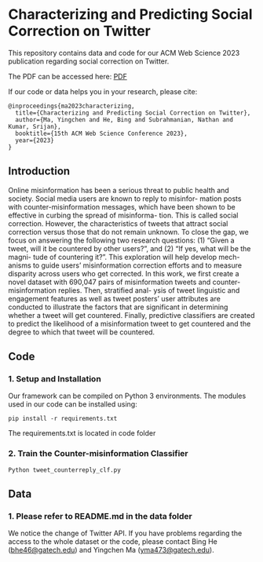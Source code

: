 # Characterizing and Predicting Social Correction on Twitter
This repository contains data and code for our ACM Web Science 2023 publication regarding social correction on Twitter. 

The PDF can be accessed here: [PDF](https://faculty.cc.gatech.edu/~srijan/pubs/ma-websci23-social-correction.pdf)

If our code or data helps you in your research, please cite:

```
@inproceedings{ma2023characterizing,
  title={Characterizing and Predicting Social Correction on Twitter},
  author={Ma, Yingchen and He, Bing and Subrahmanian, Nathan and Kumar, Srijan},
  booktitle={15th ACM Web Science Conference 2023},
  year={2023}
}
```

## Introduction

Online misinformation has been a serious threat to public health and society. Social media users are known to reply to misinfor- mation posts with counter-misinformation messages, which have been shown to be effective in curbing the spread of misinforma- tion. This is called social correction. However, the characteristics of tweets that attract social correction versus those that do not remain unknown. To close the gap, we focus on answering the following two research questions: (1) “Given a tweet, will it be countered by other users?”, and (2) “If yes, what will be the magni- tude of countering it?”. This exploration will help develop mech- anisms to guide users’ misinformation correction efforts and to measure disparity across users who get corrected. In this work, we first create a novel dataset with 690,047 pairs of misinformation tweets and counter-misinformation replies. Then, stratified anal- ysis of tweet linguistic and engagement features as well as tweet posters’ user attributes are conducted to illustrate the factors that are significant in determining whether a tweet will get countered. Finally, predictive classifiers are created to predict the likelihood of a misinformation tweet to get countered and the degree to which that tweet will be countered.


## Code

### 1. Setup and Installation

Our framework can be compiled on Python 3 environments. The modules used in our code can be installed using:
```
pip install -r requirements.txt
```
The requirements.txt is located in code folder

### 2. Train the Counter-misinformation Classifier

```
Python tweet_counterreply_clf.py
```

## Data

### 1. Please refer to README.md in the data folder


We notice the change of Twitter API. If you have problems regarding the access to the whole dataset or the code, please contact Bing He (bhe46@gatech.edu) and Yingchen Ma (yma473@gatech.edu).



